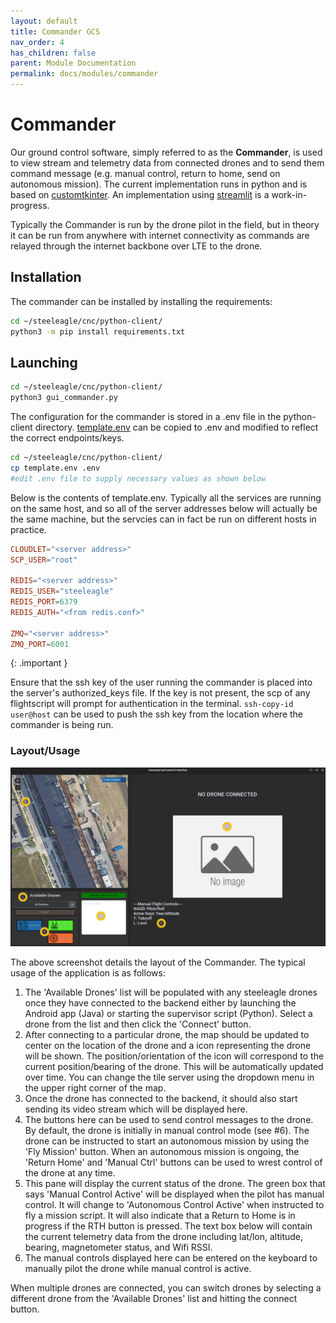 ```yaml
---
layout: default
title: Commander GCS
nav_order: 4
has_children: false
parent: Module Documentation
permalink: docs/modules/commander
---
```


# Commander
Our ground control software, simply referred to as the **Commander**, is used to view stream and telemetry data from connected drones and to send them command message (e.g. manual control, return to home, send on autonomous mission).
The current implementation runs in python and is based on [customtkinter](https://github.com/TomSchimansky/CustomTkinter).
An implementation using [streamlit](https://streamlit.io/) is a work-in-progress.

Typically the Commander is run by the drone pilot in the field, but in theory it can be run from anywhere with internet connectivity as commands are relayed through the internet backbone over LTE to the drone.

## Installation

The commander can be installed by installing the requirements:

```sh
cd ~/steeleagle/cnc/python-client/
python3 -m pip install requirements.txt
```

## Launching

```sh
cd ~/steeleagle/cnc/python-client/
python3 gui_commander.py
```

The configuration for the commander is stored in a .env file in the python-client directory. [template.env](https://github.com/cmusatyalab/steeleagle/blob/main/cnc/python_client/template.env) can be copied to .env and modified to reflect the correct endpoints/keys.

```sh
cd ~/steeleagle/cnc/python-client/
cp template.env .env
#edit .env file to supply necessary values as shown below
```

Below is the contents of template.env. Typically all the services are running on the same host, and so all of the server addresses below will actually be the same machine, but the servcies can in fact be run on different hosts in practice.

```conf
CLOUDLET="<server address>"
SCP_USER="root"

REDIS="<server address>"
REDIS_USER="steeleagle"
REDIS_PORT=6379
REDIS_AUTH="<from redis.conf>"

ZMQ="<server address>"
ZMQ_PORT=6001
```

{: .important }

Ensure that the ssh key of the user running the commander is placed into the server's authorized_keys file. If the key is not present, the scp of any flightscript will prompt for authentication in the terminal. `ssh-copy-id user@host` can be used to push the ssh key from the location where the commander is being run.

### Layout/Usage

![Commander Layout!](images/commander_layout.png)

The above screenshot details the layout of the Commander. The typical usage of the application is as follows:

1. The 'Available Drones' list will be populated with any steeleagle drones once they have connected to the backend either by launching the Android app (Java) or starting the supervisor script (Python). Select a drone from the list and then click the 'Connect' button.
2. After connecting to a particular drone, the map should be updated to center on the location of the drone and a icon representing the drone will be shown. The position/orientation of the icon will correspond to the current position/bearing of the drone. This will be automatically updated over time. You can change the tile server using the dropdown menu in the upper right corner of the map.
3. Once the drone has connected to the backend, it should also start sending its video stream which will be displayed here.
4. The buttons here can be used to send control messages to the drone. By default, the drone is initially in manual control mode (see #6). The drone can be instructed to start an autonomous mission by using the 'Fly Mission' button. When an autonomous mission is ongoing, the 'Return Home' and 'Manual Ctrl' buttons can be used to wrest control of the drone at any time.
5. This pane will display the current status of the drone. The green box that says 'Manual Control Active' will be displayed when the pilot has manual control. It will change to 'Autonomous Control Active' when instructed to fly a mission script. It will also indicate that a Return to Home is in progress if the RTH button is pressed.  The text box below will contain the current telemetry data from the drone including lat/lon, altitude, bearing, magnetometer status, and Wifi RSSI.
6. The manual controls displayed here can be entered on the keyboard to manually pilot the drone while manual control is active.

When multiple drones are connected, you can switch drones by selecting a different drone from the 'Available Drones' list and hitting the connect button.
